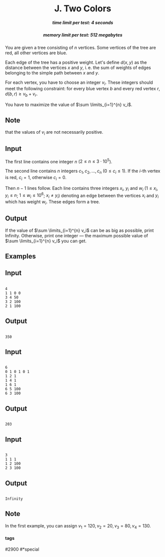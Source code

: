 <h1 style='text-align: center;'> J. Two Colors</h1>

<h5 style='text-align: center;'>time limit per test: 4 seconds</h5>
<h5 style='text-align: center;'>memory limit per test: 512 megabytes</h5>

You are given a tree consisting of $n$ vertices. Some vertices of the tree are red, all other vertices are blue.

Each edge of the tree has a positive weight. Let's define $d(x, y)$ as the distance between the vertices $x$ and $y$, i. e. the sum of weights of edges belonging to the simple path between $x$ and $y$.

For each vertex, you have to choose an integer $v_i$. These integers should meet the following constraint: for every blue vertex $b$ and every red vertex $r$, $d(b, r) \ge v_b + v_r$. 

You have to maximize the value of $\sum \limits_{i=1}^{n} v_i$.

## Note

 that the values of $v_i$ are not necessarily positive.

## Input

The first line contains one integer $n$ ($2 \le n \le 3 \cdot 10^5$).

The second line contains $n$ integers $c_1, c_2, \dots, c_n$ ($0 \le c_i \le 1$). If the $i$-th vertex is red, $c_i = 1$, otherwise $c_i = 0$.

Then $n-1$ lines follow. Each line contains three integers $x_i$, $y_i$ and $w_i$ ($1 \le x_i, y_i \le n$; $1 \le w_i \le 10^6$; $x_i \ne y_i$) denoting an edge between the vertices $x_i$ and $y_i$ which has weight $w_i$. These edges form a tree.

## Output

If the value of $\sum \limits_{i=1}^{n} v_i$ can be as big as possible, print Infinity. Otherwise, print one integer — the maximum possible value of $\sum \limits_{i=1}^{n} v_i$ you can get.

## Examples

## Input


```

4
1 1 0 0
3 4 50
3 2 100
2 1 100

```
## Output


```

350

```
## Input


```

6
0 1 0 1 0 1
1 2 1
1 4 1
1 6 1
6 5 100
6 3 100

```
## Output


```

203

```
## Input


```

3
1 1 1
1 2 100
2 3 100

```
## Output


```

Infinity

```
## Note

In the first example, you can assign $v_1 = 120, v_2 = 20, v_3 = 80, v_4 = 130$.



#### tags 

#2900 #*special 